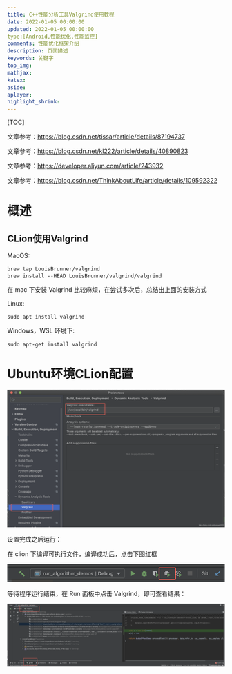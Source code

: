 ```yaml
---
title: C++性能分析工具Valgrind使用教程
date: 2022-01-05 00:00:00
updated: 2022-01-05 00:00:00
type:[Android,性能优化,性能监控]
comments: 性能优化框架介绍
description: 页面描述
keywords: 关键字
top_img:
mathjax:
katex:
aside:
aplayer:
highlight_shrink:
---
```


[TOC]

文章参考：https://blog.csdn.net/tissar/article/details/87194737

文章参考：https://blog.csdn.net/kl222/article/details/40890823

文章参考：https://developer.aliyun.com/article/243932

文章参考：https://blog.csdn.net/ThinkAboutLife/article/details/109592322

# 概述



## CLion使用Valgrind

MacOS:

```
brew tap LouisBrunner/valgrind
brew install --HEAD LouisBrunner/valgrind/valgrind
```


在 mac 下安装 Valgrind 比较麻烦，在尝试多次后，总结出上面的安装方式

Linux:

```
sudo apt install valgrind
```


Windows，WSL 环境下:

```
sudo apt-get install valgrind
```



# Ubuntu环境CLion配置

![img](images/07.C++%E6%80%A7%E8%83%BD%E5%88%86%E6%9E%90%E5%B7%A5%E5%85%B7Valgrind%E4%BD%BF%E7%94%A8%E6%95%99%E7%A8%8B/clion.png)

设置完成之后运行：

在 clion 下编译可执行文件，编译成功后，点击下图红框

![](images/07.C++%E6%80%A7%E8%83%BD%E5%88%86%E6%9E%90%E5%B7%A5%E5%85%B7Valgrind%E4%BD%BF%E7%94%A8%E6%95%99%E7%A8%8B/20200806111001650.png)



等待程序运行结束，在 Run 面板中点击 Valgrind，即可查看结果：

![](images/07.C++%E6%80%A7%E8%83%BD%E5%88%86%E6%9E%90%E5%B7%A5%E5%85%B7Valgrind%E4%BD%BF%E7%94%A8%E6%95%99%E7%A8%8B/20200806111015301.png)






